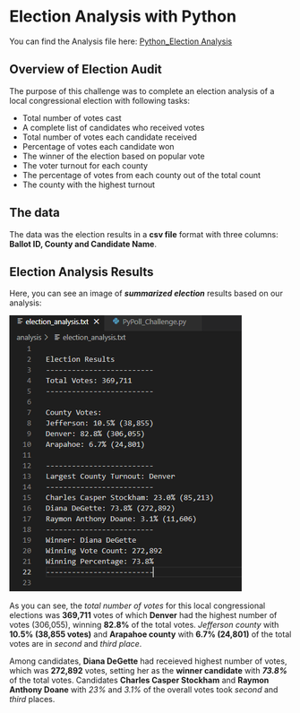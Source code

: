 # Election Analysis with Python
You can find the Analysis file here: [Python_Election Analysis](https://github.com/NedaAJ/Election-Analysis/blob/main/PyPoll_Challenge.py)

## Overview of Election Audit

The purpose of this challenge was to complete an election analysis of a local congressional election with following tasks:

- Total number of votes cast
- A complete list of candidates who received votes
- Total number of votes each candidate received
- Percentage of votes each candidate won
- The winner of the election based on popular vote
- The voter turnout for each county
- The percentage of votes from each county out of the total count
- The county with the highest turnout

## The data
The data was the election results in a **csv file** format with three columns: **Ballot ID, County and Candidate Name**.

## Election Analysis Results

Here, you can see an image of ***summarized election*** results based on our analysis:

![election_results](Resources/election_results.PNG)

As you can see, the *total number of votes* for this local congressional elections was **369,711** votes of which **Denver** had the highest number of votes (306,055), winning **82.8%** of the total votes. *Jefferson county* with **10.5% (38,855 votes)** and **Arapahoe county** with **6.7% (24,801)** of the total votes are in *second* and *third place*.

Among candidates, **Diana DeGette** had receieved highest number of votes, which was **272,892** votes, setting her as the **winner candidate** with ***73.8%*** of the total votes. Candidates **Charles Casper Stockham** and **Raymon Anthony Doane** with *23%* and *3.1%* of the overall votes took *second* and *third* places. 

